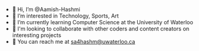 - 👋 Hi, I’m @Aamish-Hashmi
- 👀 I’m interested in Technology, Sports, Art
- 🌱 I’m currently learning Computer Science at the University of Waterloo
- 🤝 I'm looking to collaborate with other coders and content creators on interesting projects
- 📧 You can reach me at sa4hashm@uwaterloo.ca

<!---
Aamish-Hashmi/Aamish-Hashmi is a ✨ special ✨ repository because its `README.md` (this file) appears on your GitHub profile.
You can click the Preview link to take a look at your changes.
--->
